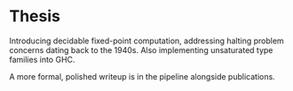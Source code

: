 # Thesis
Introducing decidable fixed-point computation, addressing halting problem concerns dating back to the 1940s. Also implementing unsaturated type families into GHC.

A more formal, polished writeup is in the pipeline alongside publications.
